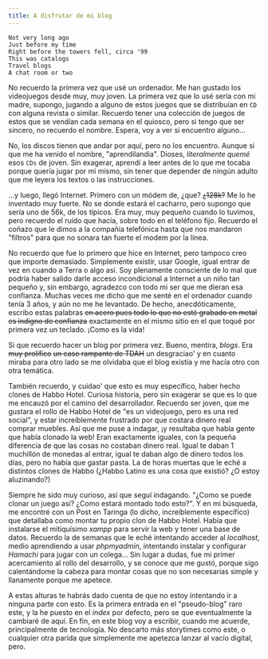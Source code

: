 ```yaml
---
title: A disfrutar de mi blog
---
```

```
Not very long ago
Just before my time
Right before the towers fell, circa '99  
This was catalogs  
Travel blogs  
A chat room or two
```

No recuerdo la primera vez que usé un ordenador. Me han gustado los videojuegos desde muy, muy joven. La primera vez que lo usé sería con mi madre, supongo, jugando a alguno de estos juegos que se distribuían en `CD` con alguna revista o similar. Recuerdo tener una colección de juegos de estos que se vendían cada semana en el quiosco, pero si tengo que ser sincero, no recuerdo el nombre. Espera, voy a ver si encuentro alguno...

No, los discos tienen que andar por aquí, pero no los encuentro. Aunque si que me ha venido el nombre, "aprendilandia". Dioses, _literalmente quemé_ esos `CDs` de joven. Sin exagerar, aprendí a leer antes de lo que me tocaba porque quería jugar por mi mismo, sin tener que depender de ningún adulto que me leyera los textos o las instrucciones.

...y luego, llegó Internet. Primero con un módem de, ¿que? ~~¿128k?~~ Me lo he inventado muy fuerte. No se donde estará el cacharro, pero supongo que sería uno de 56k, de los típicos. Era muy, muy pequeño cuando lo tuvimos, pero recuerdo el ruido que hacía, sobre todo en el teléfono fijo. Recuerdo el coñazo que le dimos a la compañía telefónica hasta que nos mandaron "filtros" para que no sonara tan fuerte el modem por la línea.

No recuerdo que fue lo primero que hice en Internet, pero tampoco creo que importe demasiado. Simplemente existir, usar Google, igual entrar de vez en cuando a Terra o algo así. Soy plenamente consciente de lo mal que podría haber salido darle acceso incondicional a Internet a un niño tan pequeño y, sin embargo, agradezco con todo mi ser que me dieran esa confianza. Muchas veces me dicho que me senté en el ordenador cuando tenía 3 años, y aún no me he levantado. De hecho, anecdóticamente, escribo estas palabras ~~en acero pues todo lo que no esté grabado en metal es indigno de confianza~~ exactamente en el mismo sitio en el que toqué por primera vez un teclado. ¡Como es la vida!

Si que recuerdo hacer un blog por primera vez. Bueno, mentira, _blogs_. Era ~~muy prolífico~~ ~~un caso rampante de TDAH~~ un desgraciao' y en cuanto miraba para otro lado se me olvidaba que el blog existía y me hacía otro con otra temática. 

También recuerdo, y cuidao' que esto es muy específico, haber hecho clones de Habbo Hotel. Curiosa historia, pero sin exagerar se que es lo que me encauzó por el camino del desarrollador. Recuerdo ser joven, que me gustara el rollo de Habbo Hotel de "es un videojuego, pero es una red social", y estar increíblemente frustrado por que costara dinero real comprar muebles. Así que me puse a indagar, ¡y resultaba que había gente que había clonado la web! Eran exactamente iguales, con la pequeña diferencia de que las cosas no costaban dinero real. Igual te daban 1 muchillón de monedas al entrar, igual te daban algo de dinero todos los días, pero no había que gastar pasta. La de horas muertas que le eché a distintos clones de Habbo (¿Habbo Latino es una cosa que existió? ¿O estoy aluzinando?)

Siempre he sido muy curioso, así que seguí indagando. "¿Como se puede clonar un juego así? ¿Como estará montado todo esto?". Y en mi búsqueda, me encontré con un Post en Taringa (lo dicho, increíblemente específico) que detallaba como montar tu propio clon de Habbo Hotel. Había que instalarse el mitiquísimo _xampp_ para servir la web y tener una base de datos. Recuerdo la de semanas que le eché intentando acceder al _localhost_, medio aprendiendo a usar _phpmyadmin_, intentando instalar y configurar _Hamachi_ para jugar con un colega... Sin lugar a dudas, fue mi primer acercamiento al rollo del desarrollo, y se conoce que me gustó, porque sigo calentándome la cabeza para montar cosas que no son necesarias simple y llanamente porque me apetece.

A estas alturas te habrás dado cuenta de que no estoy intentando ir a ninguna parte con esto. Es la primera entrada en el "pseudo-blog" raro este, y la he puesto en el _index_ por defecto, pero se que eventualmente la cambiaré de aquí. En fin, en este blog voy a escribir, cuando me acuerde, principalmente de tecnología. No descarto más storytimes como este, o cualquier otra parida que simplemente me apetezca lanzar al vacío digital, pero.